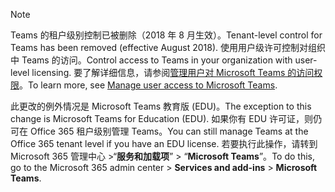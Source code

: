 > [!NOTE]
> <span data-ttu-id="4b58c-101">Teams 的租户级别控制已被删除（2018 年 8 月生效）。</span><span class="sxs-lookup"><span data-stu-id="4b58c-101">Tenant-level control for Teams has been removed (effective August 2018).</span></span> <span data-ttu-id="4b58c-102">使用用户级许可控制对组织中 Teams 的访问。</span><span class="sxs-lookup"><span data-stu-id="4b58c-102">Control access to Teams in your organization with user-level licensing.</span></span> <span data-ttu-id="4b58c-103">要了解详细信息，请参阅[管理用户对 Microsoft Teams 的访问权限](../user-access.md)。</span><span class="sxs-lookup"><span data-stu-id="4b58c-103">To learn more, see [Manage user access to Microsoft Teams](../user-access.md).</span></span>

<span data-ttu-id="4b58c-104">此更改的例外情况是 Microsoft Teams 教育版 (EDU)。</span><span class="sxs-lookup"><span data-stu-id="4b58c-104">The exception to this change is Microsoft Teams for Education (EDU).</span></span> <span data-ttu-id="4b58c-105">如果你有 EDU 许可证，则仍可在 Office 365 租户级别管理 Teams。</span><span class="sxs-lookup"><span data-stu-id="4b58c-105">You can still manage Teams at the Office 365 tenant level if you have an EDU license.</span></span> <span data-ttu-id="4b58c-106">若要执行此操作，请转到 Microsoft 365 管理中心 >“**服务和加载项**” > “**Microsoft Teams**”。</span><span class="sxs-lookup"><span data-stu-id="4b58c-106">To do this, go to the Microsoft 365 admin center > **Services and add-ins** > **Microsoft Teams**.</span></span>
